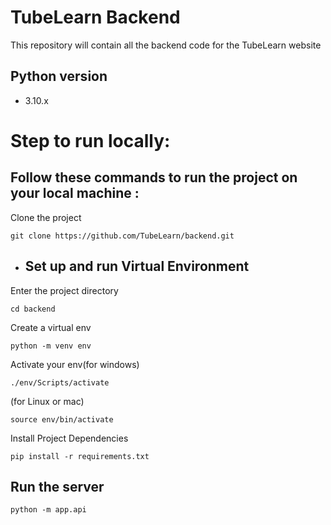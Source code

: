 # TubeLearn Backend
This repository will contain all the backend code for the TubeLearn website

## Python version
- 3.10.x

# Step to run locally:


## Follow these commands to run the project on your local machine :

Clone the project 
```
git clone https://github.com/TubeLearn/backend.git
```

- ## Set up and run Virtual Environment
Enter the project directory 

```
cd backend
```

Create a virtual env

```
python -m venv env 
```

Activate your env(for windows)

```
./env/Scripts/activate 	 
```
(for Linux or mac)

```
source env/bin/activate 
``` 

Install Project Dependencies

```
pip install -r requirements.txt
```


## Run the server

```
python -m app.api
```
